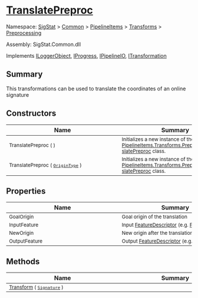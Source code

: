# [TranslatePreproc](./TranslatePreproc.md)

Namespace: [SigStat]() > [Common](./../../../README.md) > [PipelineItems]() > [Transforms]() > [Preprocessing](./README.md)

Assembly: SigStat.Common.dll

Implements [ILoggerObject](./../../../ILoggerObject.md), [IProgress](./../../../Helpers/IProgress.md), [IPipelineIO](./../../../Pipeline/IPipelineIO.md), [ITransformation](./../../../ITransformation.md)

## Summary
This transformations can be used to translate the coordinates of an online signature

## Constructors

| Name | Summary | 
| --- | --- | 
| <div style="width:290px"><sub>TranslatePreproc (  )</sub></div>| <div style="width:290px"><sub>Initializes a new instance of the [PipelineItems.Transforms.Preprocessing.TranslatePreproc](https://github.com/hargitomi97/sigstat/blob/master/docs/md/SigStat/Common/PipelineItems/Transforms/Preprocessing/TranslatePreproc.md) class.</sub></div>| <br>
| <div style="width:290px"><sub>TranslatePreproc ( [`OriginType`](./OriginType.md) )</sub></div>| <div style="width:290px"><sub>Initializes a new instance of the [PipelineItems.Transforms.Preprocessing.TranslatePreproc](https://github.com/hargitomi97/sigstat/blob/master/docs/md/SigStat/Common/PipelineItems/Transforms/Preprocessing/TranslatePreproc.md) class.</sub></div>| <br>


## Properties

| Name | Summary | 
| --- | --- | 
| <div style="width:290px"><sub>GoalOrigin</sub></div>| <div style="width:290px"><sub>Goal origin of the translation</sub></div>| <br>
| <div style="width:290px"><sub>InputFeature</sub></div>| <div style="width:290px"><sub>Input [FeatureDescriptor](https://github.com/hargitomi97/sigstat/blob/master/docs/md/SigStat/Common/FeatureDescriptor.md) (e.g. [Features.X](https://github.com/hargitomi97/sigstat/blob/master/docs/md/SigStat/Common/Features.md))</sub></div>| <br>
| <div style="width:290px"><sub>NewOrigin</sub></div>| <div style="width:290px"><sub>New origin after the translation</sub></div>| <br>
| <div style="width:290px"><sub>OutputFeature</sub></div>| <div style="width:290px"><sub>Output [FeatureDescriptor](https://github.com/hargitomi97/sigstat/blob/master/docs/md/SigStat/Common/FeatureDescriptor.md) (e.g. [Features.X](https://github.com/hargitomi97/sigstat/blob/master/docs/md/SigStat/Common/Features.md))</sub></div>| <br>


## Methods

| Name | Summary | 
| --- | --- | 
| <div style="width:290px"><sub>[Transform](./Methods/TranslatePreproc-100663825.md) ( [`Signature`](./../../../Signature.md) )</sub></div>| <div style="width:290px"><sub></sub></div>| <br>


